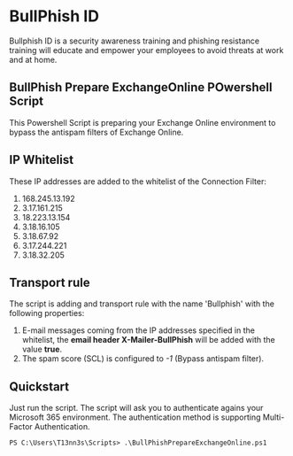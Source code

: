 # BullPhish ID
Bullphish ID is a security awareness training and phishing resistance training will educate and empower your employees to avoid threats at work and at home.

## BullPhish Prepare ExchangeOnline POwershell Script
This Powershell Script is preparing your Exchange Online environment to bypass the antispam filters of Exchange Online.

## IP Whitelist
These IP addresses are added to the whitelist of the Connection Filter:
  1) 168.245.13.192
  2) 3.17.161.215
  3) 18.223.13.154
  4) 3.18.16.105
  5) 3.18.67.92
  6) 3.17.244.221
  7) 3.18.32.205
  
## Transport rule
The script is adding and transport rule with the name 'Bullphish' with the following properties:

  1) E-mail messages coming from the IP addresses specified in the whitelist, the **email header X-Mailer-BullPhish** will be added with the value **true**.
  2) The spam score (SCL) is configured to *-1* (Bypass antispam filter).

## Quickstart
Just run the script. The script will ask you to authenticate agains your Microsoft 365 environment. The authentication method is supporting Multi-Factor Authentication.
```
PS C:\Users\T13nn3s\Scripts> .\BullPhishPrepareExchangeOnline.ps1
```
